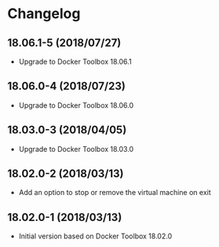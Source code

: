 # Changelog

## 18.06.1-5 (2018/07/27)

* Upgrade to Docker Toolbox 18.06.1

## 18.06.0-4 (2018/07/23)

* Upgrade to Docker Toolbox 18.06.0

## 18.03.0-3 (2018/04/05)

* Upgrade to Docker Toolbox 18.03.0

## 18.02.0-2 (2018/03/13)

* Add an option to stop or remove the virtual machine on exit

## 18.02.0-1 (2018/03/13)

* Initial version based on Docker Toolbox 18.02.0
